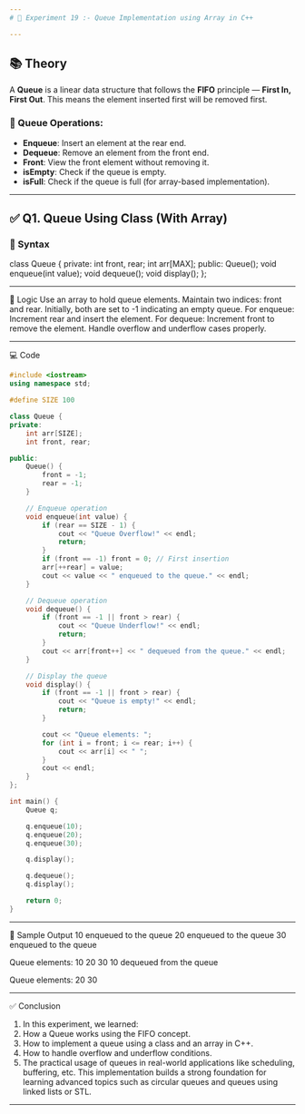 ```yaml
---
# 🧪 Experiment 19 :- Queue Implementation using Array in C++

---
```


## 📚 Theory

A **Queue** is a linear data structure that follows the **FIFO** principle — **First In, First Out**. This means the element inserted first will be removed first.

### 🔁 Queue Operations:
- **Enqueue**: Insert an element at the rear end.
- **Dequeue**: Remove an element from the front end.
- **Front**: View the front element without removing it.
- **isEmpty**: Check if the queue is empty.
- **isFull**: Check if the queue is full (for array-based implementation).

---

## ✅ Q1. Queue Using Class (With Array)

### 🔧 Syntax
class Queue {
private:
    int front, rear;
    int arr[MAX];
public:
    Queue();
    void enqueue(int value);
    void dequeue();
    void display();
};

---

🧠 Logic
Use an array to hold queue elements.
Maintain two indices: front and rear.
Initially, both are set to -1 indicating an empty queue.
For enqueue: Increment rear and insert the element.
For dequeue: Increment front to remove the element.
Handle overflow and underflow cases properly.

---

💻 Code
```cpp
#include <iostream>
using namespace std;

#define SIZE 100

class Queue {
private:
    int arr[SIZE];
    int front, rear;

public:
    Queue() {
        front = -1;
        rear = -1;
    }

    // Enqueue operation
    void enqueue(int value) {
        if (rear == SIZE - 1) {
            cout << "Queue Overflow!" << endl;
            return;
        }
        if (front == -1) front = 0; // First insertion
        arr[++rear] = value;
        cout << value << " enqueued to the queue." << endl;
    }

    // Dequeue operation
    void dequeue() {
        if (front == -1 || front > rear) {
            cout << "Queue Underflow!" << endl;
            return;
        }
        cout << arr[front++] << " dequeued from the queue." << endl;
    }

    // Display the queue
    void display() {
        if (front == -1 || front > rear) {
            cout << "Queue is empty!" << endl;
            return;
        }

        cout << "Queue elements: ";
        for (int i = front; i <= rear; i++) {
            cout << arr[i] << " ";
        }
        cout << endl;
    }
};

int main() {
    Queue q;

    q.enqueue(10);
    q.enqueue(20);
    q.enqueue(30);

    q.display();

    q.dequeue();
    q.display();

    return 0;
}
```

---

📌 Sample Output
10 enqueued to the queue
20 enqueued to the queue
30 enqueued to the queue

Queue elements: 10 20 30
10 dequeued from the queue

Queue elements: 20 30

---

✅ Conclusion
1. In this experiment, we learned:
2. How a Queue works using the FIFO concept.
3. How to implement a queue using a class and an array in C++.
4. How to handle overflow and underflow conditions.
5. The practical usage of queues in real-world applications like scheduling, buffering, etc.
This implementation builds a strong foundation for learning advanced topics such as circular queues and queues using linked lists or STL.

---

